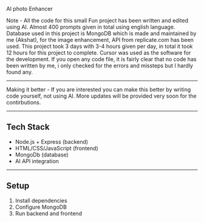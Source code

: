 AI photo Enhancer

Note - All the code for this small Fun project has been written and edited using AI. Almost 400 prompts given in total using english language.
Database used in this project is MongoDB which is made and maintained by me (Akshat), for the image enhancement, API from replicate.com has been used.
This project took 3 days with 3-4 hours given per day, in total it took 12 hours for this project to complete. Cursor was used as the software for the development.
If you open any code file, it is fairly clear that no code has been written by me, i only checked for the errors and missteps but I hardly found any.

---

Making it better - If you are interested you can make this better by writing code yourself, not using AI. More updates will be provided very soon for the contirbutions. 

---

## Tech Stack
- Node.js + Express (backend)
- HTML/CSS/JavaScript (frontend)
- MongoDb (database)
- AI API integration 

---

## Setup
1. Install dependencies
2. Configure MongoDB
3. Run backend and frontend
